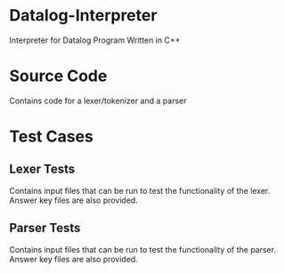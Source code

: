 # Datalog-Interpreter
Interpreter for Datalog Program Written in C++

# Source Code
Contains code for a lexer/tokenizer and a parser

# Test Cases
## Lexer Tests
Contains input files that can be run to test the functionality of the lexer.
Answer key files are also provided.

## Parser Tests
Contains input files that can be run to test the functionality of the parser.
Answer key files are also provided.
